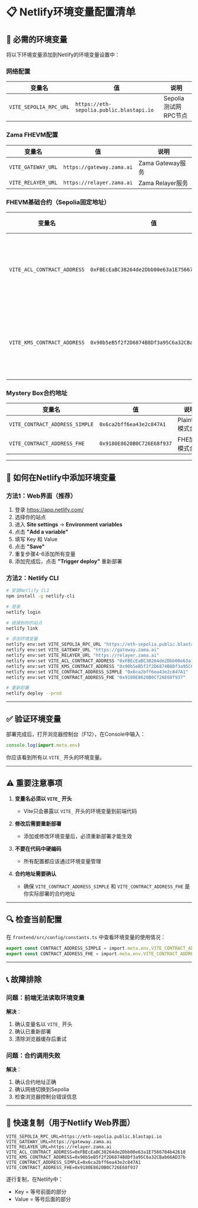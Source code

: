 # 📋 Netlify环境变量配置清单

## 🔑 必需的环境变量

将以下环境变量添加到Netlify的环境变量设置中：

### 网络配置

| 变量名 | 值 | 说明 |
|--------|-----|------|
| `VITE_SEPOLIA_RPC_URL` | `https://eth-sepolia.public.blastapi.io` | Sepolia测试网RPC节点 |

### Zama FHEVM配置

| 变量名 | 值 | 说明 |
|--------|-----|------|
| `VITE_GATEWAY_URL` | `https://gateway.zama.ai` | Zama Gateway服务 |
| `VITE_RELAYER_URL` | `https://relayer.zama.ai` | Zama Relayer服务 |

### FHEVM基础合约（Sepolia固定地址）

| 变量名 | 值 | 说明 |
|--------|-----|------|
| `VITE_ACL_CONTRACT_ADDRESS` | `0xFBEcEaBC38264de2Dbb00e63a1E7566704b42610` | 访问控制列表合约 |
| `VITE_KMS_CONTRACT_ADDRESS` | `0x90b5eB5f2f2D6874B8Df3a95C6a32CBab66AD37b` | 密钥管理服务合约 |

### Mystery Box合约地址

| 变量名 | 值 | 说明 |
|--------|-----|------|
| `VITE_CONTRACT_ADDRESS_SIMPLE` | `0x6ca2bff6ea43e2c847A1` | Plaintext模式合约 |
| `VITE_CONTRACT_ADDRESS_FHE` | `0x9180E8620B0C726E68f937` | FHE加密模式合约 |

---

## 🚀 如何在Netlify中添加环境变量

### 方法1：Web界面（推荐）

1. 登录 https://app.netlify.com/
2. 选择你的站点
3. 进入 **Site settings** → **Environment variables**
4. 点击 **"Add a variable"**
5. 填写 Key 和 Value
6. 点击 **"Save"**
7. 重复步骤4-6添加所有变量
8. 添加完成后，点击 **"Trigger deploy"** 重新部署

### 方法2：Netlify CLI

```bash
# 安装Netlify CLI
npm install -g netlify-cli

# 登录
netlify login

# 链接到你的站点
netlify link

# 添加环境变量
netlify env:set VITE_SEPOLIA_RPC_URL "https://eth-sepolia.public.blastapi.io"
netlify env:set VITE_GATEWAY_URL "https://gateway.zama.ai"
netlify env:set VITE_RELAYER_URL "https://relayer.zama.ai"
netlify env:set VITE_ACL_CONTRACT_ADDRESS "0xFBEcEaBC38264de2Dbb00e63a1E7566704b42610"
netlify env:set VITE_KMS_CONTRACT_ADDRESS "0x90b5eB5f2f2D6874B8Df3a95C6a32CBab66AD37b"
netlify env:set VITE_CONTRACT_ADDRESS_SIMPLE "0x6ca2bff6ea43e2c847A1"
netlify env:set VITE_CONTRACT_ADDRESS_FHE "0x9180E8620B0C726E68f937"

# 重新部署
netlify deploy --prod
```

---

## ✅ 验证环境变量

部署完成后，打开浏览器控制台（F12），在Console中输入：

```javascript
console.log(import.meta.env)
```

你应该看到所有以 `VITE_` 开头的环境变量。

---

## ⚠️ 重要注意事项

1. **变量名必须以 `VITE_` 开头**
   - Vite只会暴露以 `VITE_` 开头的环境变量到前端代码

2. **修改后需要重新部署**
   - 添加或修改环境变量后，必须重新部署才能生效

3. **不要在代码中硬编码**
   - 所有配置都应该通过环境变量管理

4. **合约地址需要确认**
   - 确保 `VITE_CONTRACT_ADDRESS_SIMPLE` 和 `VITE_CONTRACT_ADDRESS_FHE` 是你实际部署的合约地址

---

## 🔍 检查当前配置

在 `frontend/src/config/constants.ts` 中查看环境变量的使用情况：

```typescript
export const CONTRACT_ADDRESS_SIMPLE = import.meta.env.VITE_CONTRACT_ADDRESS_SIMPLE || '0x6ca2bff6ea43e2c847A1';
export const CONTRACT_ADDRESS_FHE = import.meta.env.VITE_CONTRACT_ADDRESS_FHE || '0x9180E8620B0C726E68f937';
```

---

## 📞 故障排除

### 问题：前端无法读取环境变量

**解决**：
1. 确认变量名以 `VITE_` 开头
2. 确认已重新部署
3. 清除浏览器缓存后重试

### 问题：合约调用失败

**解决**：
1. 确认合约地址正确
2. 确认网络切换到Sepolia
3. 检查浏览器控制台错误信息

---

## 🎯 快速复制（用于Netlify Web界面）

```
VITE_SEPOLIA_RPC_URL=https://eth-sepolia.public.blastapi.io
VITE_GATEWAY_URL=https://gateway.zama.ai
VITE_RELAYER_URL=https://relayer.zama.ai
VITE_ACL_CONTRACT_ADDRESS=0xFBEcEaBC38264de2Dbb00e63a1E7566704b42610
VITE_KMS_CONTRACT_ADDRESS=0x90b5eB5f2f2D6874B8Df3a95C6a32CBab66AD37b
VITE_CONTRACT_ADDRESS_SIMPLE=0x6ca2bff6ea43e2c847A1
VITE_CONTRACT_ADDRESS_FHE=0x9180E8620B0C726E68f937
```

逐行复制，在Netlify中：
- Key = 等号前面的部分
- Value = 等号后面的部分

